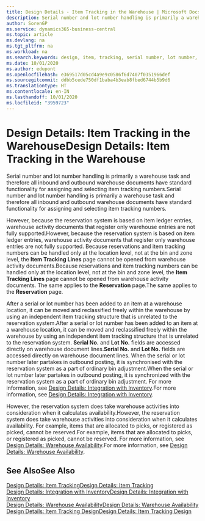 ```yaml
---
title: Design Details - Item Tracking in the Warehouse | Microsoft Docs
description: Serial number and lot number handling is primarily a warehouse task and therefore all inbound and outbound warehouse documents have standard functionality for assigning and selecting item tracking numbers. However, because the reservation system is based on item ledger entries, warehouse activity documents that register only warehouse entries are not fully supported.
author: SorenGP
ms.service: dynamics365-business-central
ms.topic: article
ms.devlang: na
ms.tgt_pltfrm: na
ms.workload: na
ms.search.keywords: design, item, tracking, serial number, lot number, outbound documents
ms.date: 10/01/2020
ms.author: edupont
ms.openlocfilehash: e369517d05cd4a9e9c0586f6d7407f0351966def
ms.sourcegitcommit: ddbb5cede750df1baba4b3eab8fbed6744b5b9d6
ms.translationtype: HT
ms.contentlocale: en-IN
ms.lasthandoff: 10/01/2020
ms.locfileid: "3959723"
---
```

# <a name="design-details-item-tracking-in-the-warehouse"></a><span data-ttu-id="431ec-104">Design Details: Item Tracking in the Warehouse</span><span class="sxs-lookup"><span data-stu-id="431ec-104">Design Details: Item Tracking in the Warehouse</span></span>
<span data-ttu-id="431ec-105">Serial number and lot number handling is primarily a warehouse task and therefore all inbound and outbound warehouse documents have standard functionality for assigning and selecting item tracking numbers.</span><span class="sxs-lookup"><span data-stu-id="431ec-105">Serial number and lot number handling is primarily a warehouse task and therefore all inbound and outbound warehouse documents have standard functionality for assigning and selecting item tracking numbers.</span></span>  

<span data-ttu-id="431ec-106">However, because the reservation system is based on item ledger entries, warehouse activity documents that register only warehouse entries are not fully supported.</span><span class="sxs-lookup"><span data-stu-id="431ec-106">However, because the reservation system is based on item ledger entries, warehouse activity documents that register only warehouse entries are not fully supported.</span></span> <span data-ttu-id="431ec-107">Because reservations and item tracking numbers can be handled only at the location level, not at the bin and zone level, the **Item Tracking Lines** page cannot be opened from warehouse activity documents.</span><span class="sxs-lookup"><span data-stu-id="431ec-107">Because reservations and item tracking numbers can be handled only at the location level, not at the bin and zone level, the **Item Tracking Lines** page cannot be opened from warehouse activity documents.</span></span> <span data-ttu-id="431ec-108">The same applies to the **Reservation** page.</span><span class="sxs-lookup"><span data-stu-id="431ec-108">The same applies to the **Reservation** page.</span></span>  

<span data-ttu-id="431ec-109">After a serial or lot number has been added to an item at a warehouse location, it can be moved and reclassified freely within the warehouse by using an independent item tracking structure that is unrelated to the reservation system.</span><span class="sxs-lookup"><span data-stu-id="431ec-109">After a serial or lot number has been added to an item at a warehouse location, it can be moved and reclassified freely within the warehouse by using an independent item tracking structure that is unrelated to the reservation system.</span></span> <span data-ttu-id="431ec-110">**Serial No.** and **Lot No.** fields are accessed directly on warehouse document lines.</span><span class="sxs-lookup"><span data-stu-id="431ec-110">**Serial No.** and **Lot No.** fields are accessed directly on warehouse document lines.</span></span> <span data-ttu-id="431ec-111">When the serial or lot number later partakes in outbound posting, it is synchronised with the reservation system as a part of ordinary bin adjustment.</span><span class="sxs-lookup"><span data-stu-id="431ec-111">When the serial or lot number later partakes in outbound posting, it is synchronized with the reservation system as a part of ordinary bin adjustment.</span></span> <span data-ttu-id="431ec-112">For more information, see [Design Details: Integration with Inventory](design-details-integration-with-inventory.md).</span><span class="sxs-lookup"><span data-stu-id="431ec-112">For more information, see [Design Details: Integration with Inventory](design-details-integration-with-inventory.md).</span></span>  

<span data-ttu-id="431ec-113">However, the reservation system does take warehouse activities into consideration when it calculates availability.</span><span class="sxs-lookup"><span data-stu-id="431ec-113">However, the reservation system does take warehouse activities into consideration when it calculates availability.</span></span> <span data-ttu-id="431ec-114">For example, items that are allocated to picks, or registered as picked, cannot be reserved.</span><span class="sxs-lookup"><span data-stu-id="431ec-114">For example, items that are allocated to picks, or registered as picked, cannot be reserved.</span></span> <span data-ttu-id="431ec-115">For more information, see [Design Details: Warehouse Availability](design-details-availability-in-the-warehouse.md).</span><span class="sxs-lookup"><span data-stu-id="431ec-115">For more information, see [Design Details: Warehouse Availability](design-details-availability-in-the-warehouse.md).</span></span>

## <a name="see-also"></a><span data-ttu-id="431ec-116">See Also</span><span class="sxs-lookup"><span data-stu-id="431ec-116">See Also</span></span>  
[<span data-ttu-id="431ec-117">Design Details: Item Tracking</span><span class="sxs-lookup"><span data-stu-id="431ec-117">Design Details: Item Tracking</span></span>](design-details-item-tracking.md)  
[<span data-ttu-id="431ec-118">Design Details: Integration with Inventory</span><span class="sxs-lookup"><span data-stu-id="431ec-118">Design Details: Integration with Inventory</span></span>](design-details-integration-with-inventory.md)  
[<span data-ttu-id="431ec-119">Design Details: Warehouse Availability</span><span class="sxs-lookup"><span data-stu-id="431ec-119">Design Details: Warehouse Availability</span></span>](design-details-availability-in-the-warehouse.md)  
[<span data-ttu-id="431ec-120">Design Details: Item Tracking Design</span><span class="sxs-lookup"><span data-stu-id="431ec-120">Design Details: Item Tracking Design</span></span>](design-details-item-tracking-design.md)
